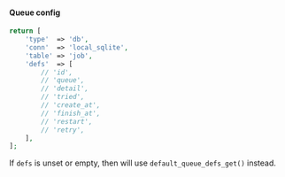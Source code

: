 #### Queue config

``` php
return [
    'type'  => 'db',
    'conn'  => 'local_sqlite',
    'table' => 'job',
    'defs'  => [
        // 'id',
        // 'queue',
        // 'detail',
        // 'tried',
        // 'create_at',
        // 'finish_at',
        // 'restart',
        // 'retry',
    ],
];    
```

If `defs` is unset or empty, then will use `default_queue_defs_get()` instead.
